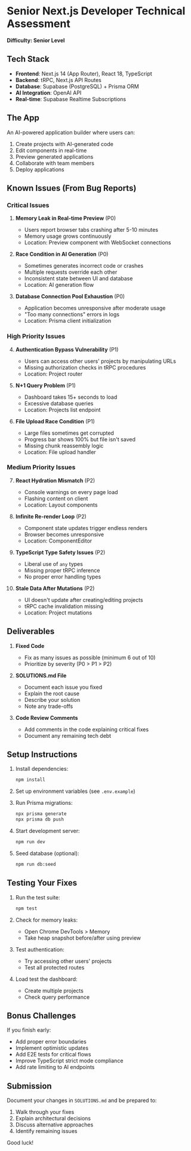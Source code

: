 # Senior Next.js Developer Technical Assessment

**Difficulty: Senior Level**

## Tech Stack

- **Frontend**: Next.js 14 (App Router), React 18, TypeScript
- **Backend**: tRPC, Next.js API Routes
- **Database**: Supabase (PostgreSQL) + Prisma ORM
- **AI Integration**: OpenAI API
- **Real-time**: Supabase Realtime Subscriptions

## The App

An AI-powered application builder where users can:
1. Create projects with AI-generated code
2. Edit components in real-time
3. Preview generated applications
4. Collaborate with team members
5. Deploy applications

## Known Issues (From Bug Reports)

### Critical Issues

1. **Memory Leak in Real-time Preview** (P0)
   - Users report browser tabs crashing after 5-10 minutes
   - Memory usage grows continuously
   - Location: Preview component with WebSocket connections

2. **Race Condition in AI Generation** (P0)
   - Sometimes generates incorrect code or crashes
   - Multiple requests override each other
   - Inconsistent state between UI and database
   - Location: AI generation flow

3. **Database Connection Pool Exhaustion** (P0)
   - Application becomes unresponsive after moderate usage
   - "Too many connections" errors in logs
   - Location: Prisma client initialization

### High Priority Issues

4. **Authentication Bypass Vulnerability** (P1)
   - Users can access other users' projects by manipulating URLs
   - Missing authorization checks in tRPC procedures
   - Location: Project router

5. **N+1 Query Problem** (P1)
   - Dashboard takes 15+ seconds to load
   - Excessive database queries
   - Location: Projects list endpoint

6. **File Upload Race Condition** (P1)
   - Large files sometimes get corrupted
   - Progress bar shows 100% but file isn't saved
   - Missing chunk reassembly logic
   - Location: File upload handler

### Medium Priority Issues

7. **React Hydration Mismatch** (P2)
   - Console warnings on every page load
   - Flashing content on client
   - Location: Layout components

8. **Infinite Re-render Loop** (P2)
   - Component state updates trigger endless renders
   - Browser becomes unresponsive
   - Location: ComponentEditor

9. **TypeScript Type Safety Issues** (P2)
   - Liberal use of `any` types
   - Missing proper tRPC inference
   - No proper error handling types

10. **Stale Data After Mutations** (P2)
    - UI doesn't update after creating/editing projects
    - tRPC cache invalidation missing
    - Location: Project mutations

## Deliverables

1. **Fixed Code**
   - Fix as many issues as possible (minimum 6 out of 10)
   - Prioritize by severity (P0 > P1 > P2)

2. **SOLUTIONS.md File**
   - Document each issue you fixed
   - Explain the root cause
   - Describe your solution
   - Note any trade-offs

3. **Code Review Comments**
   - Add comments in the code explaining critical fixes
   - Document any remaining tech debt

## Setup Instructions

1. Install dependencies:
   ```bash
   npm install
   ```

2. Set up environment variables (see `.env.example`)

3. Run Prisma migrations:
   ```bash
   npx prisma generate
   npx prisma db push
   ```

4. Start development server:
   ```bash
   npm run dev
   ```

5. Seed database (optional):
   ```bash
   npm run db:seed
   ```

## Testing Your Fixes

1. Run the test suite:
   ```bash
   npm test
   ```

2. Check for memory leaks:
   - Open Chrome DevTools > Memory
   - Take heap snapshot before/after using preview

3. Test authentication:
   - Try accessing other users' projects
   - Test all protected routes

4. Load test the dashboard:
   - Create multiple projects
   - Check query performance

## Bonus Challenges

If you finish early:
- Add proper error boundaries
- Implement optimistic updates
- Add E2E tests for critical flows
- Improve TypeScript strict mode compliance
- Add rate limiting to AI endpoints

## Submission

Document your changes in `SOLUTIONS.md` and be prepared to:
1. Walk through your fixes
2. Explain architectural decisions
3. Discuss alternative approaches
4. Identify remaining issues

Good luck!